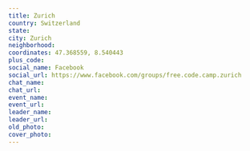 ```yaml
---
title: Zurich
country: Switzerland
state: 
city: Zurich
neighborhood: 
coordinates: 47.368559, 8.540443
plus_code:
social_name: Facebook
social_url: https://www.facebook.com/groups/free.code.camp.zurich
chat_name:
chat_url:
event_name:
event_url:
leader_name:
leader_url:
old_photo: 
cover_photo:
---
```

